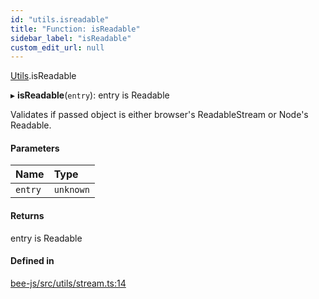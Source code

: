 ```yaml
---
id: "utils.isreadable"
title: "Function: isReadable"
sidebar_label: "isReadable"
custom_edit_url: null
---
```


[Utils](../modules/utils.md).isReadable

▸ **isReadable**(`entry`): entry is Readable

Validates if passed object is either browser's ReadableStream
or Node's Readable.

#### Parameters

| Name | Type |
| :------ | :------ |
| `entry` | `unknown` |

#### Returns

entry is Readable

#### Defined in

[bee-js/src/utils/stream.ts:14](https://github.com/ethersphere/bee-js/blob/5b112bf/src/utils/stream.ts#L14)
